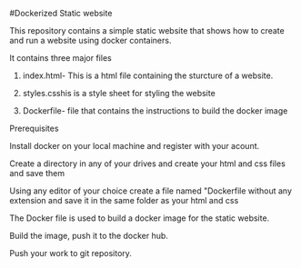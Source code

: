 #Dockerized Static website

This repository contains a simple static website that shows how to create and run a website using docker containers.

It contains three major files

1. index.html- This is  a html file containing the sturcture of a website.

2. styles.csshis is a style sheet for styling the website

3. Dockerfile- file that contains the instructions to build the docker image

Prerequisites

Install docker on your local machine and register with your acount.

Create a directory in any of your drives and create your html and css files and save them

Using any editor of your choice create a file named "Dockerfile without any extension and save it in the same folder as your html and css

The Docker file is used to build a docker image for the static website.

Build the image, push it to the docker hub.

Push your work to git repository.